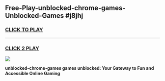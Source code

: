 
## Free-Play-unblocked-chrome-games-Unblocked-Games #j8jhj
<h3>
<a href="https://news.freeplayer.one?title=unblocked-chrome-games&ref=8M">CLICK TO PLAY</a></h3>
<hr>

<h3>
<a href="https://news.freeplayer.one?title=unblocked-chrome-games&ref=8M">CLICK 2 PLAY</a>
  
</h3>

<a href="https://news.freeplayer.one?title=unblocked-chrome-games&ref=8M"><img src="https://clearcache.store/games.png"></a>


**unblocked-chrome-games games unblocked: Your Gateway to Fun and Accessible Online Gaming**
